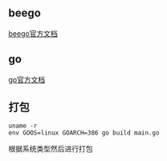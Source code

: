 ## beego
[beego官方文档](https://beego.me/docs/intro/)

## go
[go官方文档](https://golang.org/doc/)

## 打包
```
uname -r
env GOOS=linux GOARCH=386 go build main.go
```
根据系统类型然后进行打包

